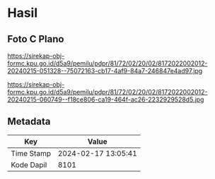 # Hasil

## Foto C Plano

https://sirekap-obj-formc.kpu.go.id/d5a9/pemilu/pdpr/81/72/02/20/02/8172022002012-20240215-051328--75072163-cb17-4af9-84a7-246847e4ad97.jpg

https://sirekap-obj-formc.kpu.go.id/d5a9/pemilu/pdpr/81/72/02/20/02/8172022002012-20240215-060749--f18ce806-ca19-464f-ac26-2232929528d5.jpg


## Metadata

| Key        | Value               |
| ---------- | ------------------- |
| Time Stamp | 2024-02-17 13:05:41 |
| Kode Dapil | 8101                |



